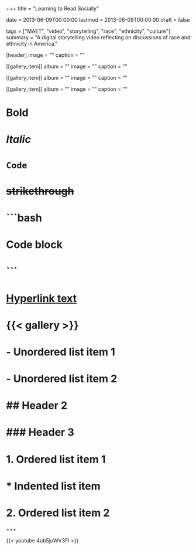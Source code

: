 +++
title = "Learning to Read Socially"

date = 2013-06-09T00:00:00
lastmod = 2013-06-09T00:00:00
draft = false

tags = ["MAET", "video", "storytelling", "race", "ethnicity", "culture"]
summary = "A digital storytelling video reflecting on discussions of race and ethnicity in America."

[header]
image = ""
caption = ""

[[gallery_item]]
album = ""
image = ""
caption = ""

[[gallery_item]]
album = ""
image = ""
caption = ""

[[gallery_item]]
album = ""
image = ""
caption = ""

# **Bold**
# *Italic*
# `Code`
# ~~strikethrough~~

# ```bash
# Code block
# ```
        
# [Hyperlink text](https://themes.gohugo.io/theme/academic/)
# {{< gallery >}}

# - Unordered list item 1
# - Unordered list item 2

# ## Header 2
# ### Header 3

# 1. Ordered list item 1
#    * Indented list item
# 2. Ordered list item 2

+++

{{< youtube 4ub5juWV3FI >}}